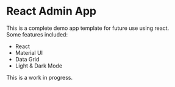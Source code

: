 # React Admin App

This is a complete demo app template for future use using react.\
Some features included:
* React
* Material UI
* Data Grid
* Light & Dark Mode

This is a work in progress.

